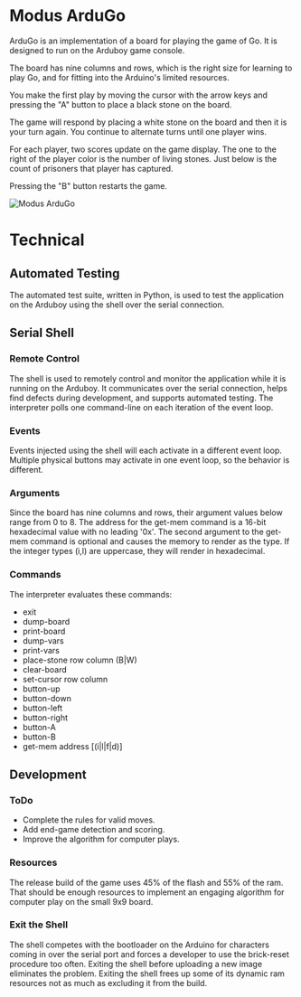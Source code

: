 # Modus ArduGo

ArduGo is an implementation of a board for playing the game of Go. It is designed to run on the Arduboy game console.

The board has nine columns and rows, which is the right size for learning to play Go, and for fitting into the Arduino's limited resources.

You make the first play by moving the cursor with the arrow keys and pressing the "A"  button to place a black stone on the board.

The game will respond by placing a white stone on the board and then it is your turn again. You continue to alternate turns until one player wins.

For each player, two scores update on the game display. The one to the right of the player color is the number of living stones. Just below is the count of prisoners that player has captured.

Pressing the "B" button restarts the game.

![Modus ArduGo](https://raw.githubusercontent.com/ModusCreateOrg/go-arduboy-game/master/images/web/ModusCreat-ArduGo-1-MODUS-article-featured.jpg "Modus ArduGo")

# Technical

## Automated Testing

The automated test suite, written in Python, is used to test the application on the Arduboy using the shell over the serial connection. 

## Serial Shell

### Remote Control
The shell is used to remotely control and monitor the application while it is running on the Arduboy. It communicates over the serial connection, helps find defects during development, and supports automated testing. The interpreter polls one command-line on each iteration of the event loop.  

### Events
Events injected using the shell will each activate in a different event loop. Multiple physical buttons may activate in one event loop, so the behavior is different.

### Arguments
Since the board has nine columns and rows, their argument values below range from 0 to 8. The address for the get-mem command is a 16-bit hexadecimal value with no leading '0x'. The second argument to the get-mem command is optional and causes the memory to render as the type. If the integer types (i,l) are uppercase, they will render in hexadecimal.

### Commands
The interpreter evaluates these commands:

* exit
* dump-board
* print-board
* dump-vars
* print-vars
* place-stone row column (B|W)
* clear-board
* set-cursor row column
* button-up
* button-down
* button-left
* button-right
* button-A
* button-B
* get-mem address [(i|l|f|d)]

## Development

### ToDo
* Complete the rules for valid moves.
* Add end-game detection and scoring.
* Improve the algorithm for computer plays.

### Resources
The release build of the game uses 45% of the flash and 55% of the ram. That should be enough resources to implement an engaging algorithm for computer play on the small 9x9 board.


### Exit the Shell
The shell competes with the bootloader on the Arduino for characters coming in over the serial port and forces a developer to use the brick-reset procedure too often. Exiting the shell before uploading a new image eliminates the problem. Exiting the shell frees up some of its dynamic ram resources not as much as excluding it from the build. 


 





